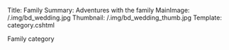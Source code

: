 Title: Family
Summary: Adventures with the family
MainImage: /.img/bd_wedding.jpg
Thumbnail: /.img/bd_wedding_thumb.jpg
Template: category.cshtml

Family category

